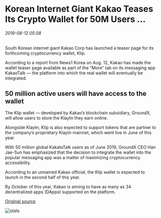 # Korean Internet Giant Kakao Teases Its Crypto Wallet for 50M Users ...

###### 2019-08-12 05:08

South Korean internet giant Kakao Corp has launched a teaser page for its forthcoming cryptocurrency wallet, Klip.

According to a report from News1 Korea on Aug. 12, Kakao has made the wallet teaser page available as part of the “More” tab on its messaging app KakaoTalk — the platform into which the real wallet will eventually be integrated.

## 50 million active users will have access to the wallet

The Klip wallet — developed by Kakao’s blockchain subsidiary, GroundX, will allow users to store the Klaytn they earn online.

Alongside Klaytn, Klip is also expected to support tokens that are partner to the company’s proprietary Klaytn mainnet, which went live in June of this year.

With 50 million global KakatoTalk users as of June 2019, GroundX CEO Han Jae-Sun has emphasized that the decision to integrate the wallet into the popular messaging app was a matter of maximizing cryptocurrency accessibility.

According to an unnamed Kakao official, the Klip wallet is expected to launch in the second half of this year.

By October of this year, Kakao is aiming to have as many as 34 decentralized apps (DApps) supported on the platform.

[Original source](https://cointelegraph.com/news/korean-internet-giant-kakao-teases-its-crypto-wallet-for-50m-users)

![stats](https://c.statcounter.com/11760860/0/a89fa40b/1/ "stats")